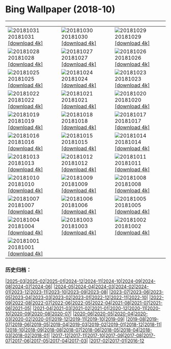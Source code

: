 # Bing Wallpaper (2018-10)
**************

<table><tr><td><img src="https://www.bing.com/az/hprichbg/rb/OyamaLeaves_ZH-CN10033445271_1920x1080.jpg" alt="20181031"> 20181031 <a href="https://www.bing.com/az/hprichbg/rb/OyamaLeaves_ZH-CN10033445271_UHD.jpg">[download 4k]</a></td><td><img src="https://www.bing.com/az/hprichbg/rb/TheaterLostSouls_ZH-CN9247537981_1920x1080.jpg" alt="20181030"> 20181030 <a href="https://www.bing.com/az/hprichbg/rb/TheaterLostSouls_ZH-CN9247537981_UHD.jpg">[download 4k]</a></td><td><img src="https://www.bing.com/az/hprichbg/rb/CommonPipistrelle_ZH-CN8209104327_1920x1080.jpg" alt="20181029"> 20181029 <a href="https://www.bing.com/az/hprichbg/rb/CommonPipistrelle_ZH-CN8209104327_UHD.jpg">[download 4k]</a></td></tr><tr><td><img src="https://www.bing.com/az/hprichbg/rb/PumpkinPatch_ZH-CN13388807715_1920x1080.jpg" alt="20181028"> 20181028 <a href="https://www.bing.com/az/hprichbg/rb/PumpkinPatch_ZH-CN13388807715_UHD.jpg">[download 4k]</a></td><td><img src="https://www.bing.com/az/hprichbg/rb/VersaillesGhosts_ZH-CN11794136165_1920x1080.jpg" alt="20181027"> 20181027 <a href="https://www.bing.com/az/hprichbg/rb/VersaillesGhosts_ZH-CN11794136165_UHD.jpg">[download 4k]</a></td><td><img src="https://www.bing.com/az/hprichbg/rb/CornMaze_ZH-CN12435268462_1920x1080.jpg" alt="20181026"> 20181026 <a href="https://www.bing.com/az/hprichbg/rb/CornMaze_ZH-CN12435268462_UHD.jpg">[download 4k]</a></td></tr><tr><td><img src="https://www.bing.com/az/hprichbg/rb/CapeBretonSunset_ZH-CN11093515734_1920x1080.jpg" alt="20181025"> 20181025 <a href="https://www.bing.com/az/hprichbg/rb/CapeBretonSunset_ZH-CN11093515734_UHD.jpg">[download 4k]</a></td><td><img src="https://www.bing.com/az/hprichbg/rb/ChateauGaillard_ZH-CN10606001857_1920x1080.jpg" alt="20181024"> 20181024 <a href="https://www.bing.com/az/hprichbg/rb/ChateauGaillard_ZH-CN10606001857_UHD.jpg">[download 4k]</a></td><td><img src="https://www.bing.com/az/hprichbg/rb/DovesPiazza_ZH-CN11204937806_1920x1080.jpg" alt="20181023"> 20181023 <a href="https://www.bing.com/az/hprichbg/rb/DovesPiazza_ZH-CN11204937806_UHD.jpg">[download 4k]</a></td></tr><tr><td><img src="https://www.bing.com/az/hprichbg/rb/LiquidNitrogen_ZH-CN9276021591_1920x1080.jpg" alt="20181022"> 20181022 <a href="https://www.bing.com/az/hprichbg/rb/LiquidNitrogen_ZH-CN9276021591_UHD.jpg">[download 4k]</a></td><td><img src="https://www.bing.com/az/hprichbg/rb/PointLesueur_ZH-CN7076871957_1920x1080.jpg" alt="20181021"> 20181021 <a href="https://www.bing.com/az/hprichbg/rb/PointLesueur_ZH-CN7076871957_UHD.jpg">[download 4k]</a></td><td><img src="https://www.bing.com/az/hprichbg/rb/FICPlanets_ZH-CN11696191570_1920x1080.jpg" alt="20181020"> 20181020 <a href="https://www.bing.com/az/hprichbg/rb/FICPlanets_ZH-CN11696191570_UHD.jpg">[download 4k]</a></td></tr><tr><td><img src="https://www.bing.com/az/hprichbg/rb/VallettaMalta_ZH-CN11321825930_1920x1080.jpg" alt="20181019"> 20181019 <a href="https://www.bing.com/az/hprichbg/rb/VallettaMalta_ZH-CN11321825930_UHD.jpg">[download 4k]</a></td><td><img src="https://www.bing.com/az/hprichbg/rb/WorkingHarbor_ZH-CN10722095387_1920x1080.jpg" alt="20181018"> 20181018 <a href="https://www.bing.com/az/hprichbg/rb/WorkingHarbor_ZH-CN10722095387_UHD.jpg">[download 4k]</a></td><td><img src="https://www.bing.com/az/hprichbg/rb/MendenhalLake_ZH-CN7598729576_1920x1080.jpg" alt="20181017"> 20181017 <a href="https://www.bing.com/az/hprichbg/rb/MendenhalLake_ZH-CN7598729576_UHD.jpg">[download 4k]</a></td></tr><tr><td><img src="https://www.bing.com/az/hprichbg/rb/chongyang_ZH-CN10246105371_1920x1080.jpg" alt="20181016"> 20181016 <a href="https://www.bing.com/az/hprichbg/rb/chongyang_ZH-CN10246105371_UHD.jpg">[download 4k]</a></td><td><img src="https://www.bing.com/az/hprichbg/rb/OxpeckerBoss_ZH-CN6808077622_1920x1080.jpg" alt="20181015"> 20181015 <a href="https://www.bing.com/az/hprichbg/rb/OxpeckerBoss_ZH-CN6808077622_UHD.jpg">[download 4k]</a></td><td><img src="https://www.bing.com/az/hprichbg/rb/DawnRedwoods_ZH-CN11283421324_1920x1080.jpg" alt="20181014"> 20181014 <a href="https://www.bing.com/az/hprichbg/rb/DawnRedwoods_ZH-CN11283421324_UHD.jpg">[download 4k]</a></td></tr><tr><td><img src="https://www.bing.com/az/hprichbg/rb/BodeBerlin_ZH-CN6982399462_1920x1080.jpg" alt="20181013"> 20181013 <a href="https://www.bing.com/az/hprichbg/rb/BodeBerlin_ZH-CN6982399462_UHD.jpg">[download 4k]</a></td><td><img src="https://www.bing.com/az/hprichbg/rb/ZeroDegrees_ZH-CN10117368234_1920x1080.jpg" alt="20181012"> 20181012 <a href="https://www.bing.com/az/hprichbg/rb/ZeroDegrees_ZH-CN10117368234_UHD.jpg">[download 4k]</a></td><td><img src="https://www.bing.com/az/hprichbg/rb/LascauxCavePainting_ZH-CN11733576571_1920x1080.jpg" alt="20181011"> 20181011 <a href="https://www.bing.com/az/hprichbg/rb/LascauxCavePainting_ZH-CN11733576571_UHD.jpg">[download 4k]</a></td></tr><tr><td><img src="https://www.bing.com/az/hprichbg/rb/SchoolGirls_ZH-CN10666418108_1920x1080.jpg" alt="20181010"> 20181010 <a href="https://www.bing.com/az/hprichbg/rb/SchoolGirls_ZH-CN10666418108_UHD.jpg">[download 4k]</a></td><td><img src="https://www.bing.com/az/hprichbg/rb/HubbleSaturn_ZH-CN12020278371_1920x1080.jpg" alt="20181009"> 20181009 <a href="https://www.bing.com/az/hprichbg/rb/HubbleSaturn_ZH-CN12020278371_UHD.jpg">[download 4k]</a></td><td><img src="https://www.bing.com/az/hprichbg/rb/MarshallPoint_ZH-CN9062933060_1920x1080.jpg" alt="20181008"> 20181008 <a href="https://www.bing.com/az/hprichbg/rb/MarshallPoint_ZH-CN9062933060_UHD.jpg">[download 4k]</a></td></tr><tr><td><img src="https://www.bing.com/az/hprichbg/rb/SandiaSunrise_ZH-CN11155504388_1920x1080.jpg" alt="20181007"> 20181007 <a href="https://www.bing.com/az/hprichbg/rb/SandiaSunrise_ZH-CN11155504388_UHD.jpg">[download 4k]</a></td><td><img src="https://www.bing.com/az/hprichbg/rb/HumanTower_ZH-CN8948459298_1920x1080.jpg" alt="20181006"> 20181006 <a href="https://www.bing.com/az/hprichbg/rb/HumanTower_ZH-CN8948459298_UHD.jpg">[download 4k]</a></td><td><img src="https://www.bing.com/az/hprichbg/rb/SaltApple_ZH-CN14543908140_1920x1080.jpg" alt="20181005"> 20181005 <a href="https://www.bing.com/az/hprichbg/rb/SaltApple_ZH-CN14543908140_UHD.jpg">[download 4k]</a></td></tr><tr><td><img src="https://www.bing.com/az/hprichbg/rb/SmilingOctopus_ZH-CN5680602537_1920x1080.jpg" alt="20181004"> 20181004 <a href="https://www.bing.com/az/hprichbg/rb/SmilingOctopus_ZH-CN5680602537_UHD.jpg">[download 4k]</a></td><td><img src="https://www.bing.com/az/hprichbg/rb/JovianCloudscape_ZH-CN12543740125_1920x1080.jpg" alt="20181003"> 20181003 <a href="https://www.bing.com/az/hprichbg/rb/JovianCloudscape_ZH-CN12543740125_UHD.jpg">[download 4k]</a></td><td><img src="https://www.bing.com/az/hprichbg/rb/MonarchSky_ZH-CN12318525605_1920x1080.jpg" alt="20181002"> 20181002 <a href="https://www.bing.com/az/hprichbg/rb/MonarchSky_ZH-CN12318525605_UHD.jpg">[download 4k]</a></td></tr><tr><td><img src="https://www.bing.com/az/hprichbg/rb/AlpineLarches_ZH-CN10557456981_1920x1080.jpg" alt="20181001"> 20181001 <a href="https://www.bing.com/az/hprichbg/rb/AlpineLarches_ZH-CN10557456981_UHD.jpg">[download 4k]</a></td><td></td><td></td></tr></table>

### 历史归档：

|[2025-03](/../2025-03/2025-03.md)|[2025-02](/../2025-02/2025-02.md)|[2025-01](/../2025-01/2025-01.md)|[2024-12](/../2024-12/2024-12.md)|[2024-11](/../2024-11/2024-11.md)|[2024-10](/../2024-10/2024-10.md)|[2024-09](/../2024-09/2024-09.md)|[2024-08](/../2024-08/2024-08.md)|[2024-07](/../2024-07/2024-07.md)|[2024-06](/../2024-06/2024-06.md)|
|[2024-05](/../2024-05/2024-05.md)|[2024-04](/../2024-04/2024-04.md)|[2024-03](/../2024-03/2024-03.md)|[2024-02](/../2024-02/2024-02.md)|[2024-01](/../2024-01/2024-01.md)|[2023-12](/../2023-12/2023-12.md)|[2023-11](/../2023-11/2023-11.md)|[2023-10](/../2023-10/2023-10.md)|[2023-09](/../2023-09/2023-09.md)|[2023-08](/../2023-08/2023-08.md)|
|[2023-07](/../2023-07/2023-07.md)|[2023-06](/../2023-06/2023-06.md)|[2023-05](/../2023-05/2023-05.md)|[2023-04](/../2023-04/2023-04.md)|[2023-03](/../2023-03/2023-03.md)|[2023-02](/../2023-02/2023-02.md)|[2023-01](/../2023-01/2023-01.md)|[2022-12](/../2022-12/2022-12.md)|[2022-11](/../2022-11/2022-11.md)|[2022-10](/../2022-10/2022-10.md)|
|[2022-09](/../2022-09/2022-09.md)|[2022-08](/../2022-08/2022-08.md)|[2022-07](/../2022-07/2022-07.md)|[2022-06](/../2022-06/2022-06.md)|[2022-05](/../2022-05/2022-05.md)|[2022-04](/../2022-04/2022-04.md)|[2021-08](/../2021-08/2021-08.md)|[2021-07](/../2021-07/2021-07.md)|[2021-06](/../2021-06/2021-06.md)|[2021-05](/../2021-05/2021-05.md)|
|[2021-04](/../2021-04/2021-04.md)|[2021-03](/../2021-03/2021-03.md)|[2021-02](/../2021-02/2021-02.md)|[2021-01](/../2021-01/2021-01.md)|[2020-12](/../2020-12/2020-12.md)|[2020-11](/../2020-11/2020-11.md)|[2020-10](/../2020-10/2020-10.md)|[2020-09](/../2020-09/2020-09.md)|[2020-08](/../2020-08/2020-08.md)|[2020-07](/../2020-07/2020-07.md)|
|[2020-06](/../2020-06/2020-06.md)|[2020-05](/../2020-05/2020-05.md)|[2020-04](/../2020-04/2020-04.md)|[2020-03](/../2020-03/2020-03.md)|[2020-02](/../2020-02/2020-02.md)|[2020-01](/../2020-01/2020-01.md)|[2019-12](/../2019-12/2019-12.md)|[2019-11](/../2019-11/2019-11.md)|[2019-10](/../2019-10/2019-10.md)|[2019-09](/../2019-09/2019-09.md)|
|[2019-08](/../2019-08/2019-08.md)|[2019-07](/../2019-07/2019-07.md)|[2019-06](/../2019-06/2019-06.md)|[2019-05](/../2019-05/2019-05.md)|[2019-04](/../2019-04/2019-04.md)|[2019-03](/../2019-03/2019-03.md)|[2019-02](/../2019-02/2019-02.md)|[2019-01](/../2019-01/2019-01.md)|[2018-12](/../2018-12/2018-12.md)|[2018-11](/../2018-11/2018-11.md)|
|[2018-10](/2018-10.md)|[2018-09](/../2018-09/2018-09.md)|[2018-08](/../2018-08/2018-08.md)|[2018-07](/../2018-07/2018-07.md)|[2018-06](/../2018-06/2018-06.md)|[2018-05](/../2018-05/2018-05.md)|[2018-04](/../2018-04/2018-04.md)|[2018-03](/../2018-03/2018-03.md)|[2018-02](/../2018-02/2018-02.md)|[2018-01](/../2018-01/2018-01.md)|
|[2017-12](/../2017-12/2017-12.md)|[2017-11](/../2017-11/2017-11.md)|[2017-10](/../2017-10/2017-10.md)|[2017-09](/../2017-09/2017-09.md)|[2017-08](/../2017-08/2017-08.md)|[2017-07](/../2017-07/2017-07.md)|[2017-06](/../2017-06/2017-06.md)|[2017-05](/../2017-05/2017-05.md)|[2017-04](/../2017-04/2017-04.md)|[2017-03](/../2017-03/2017-03.md)|
|[2017-02](/../2017-02/2017-02.md)|[2017-01](/../2017-01/2017-01.md)|[2016-12](/../2016-12/2016-12.md)